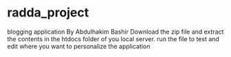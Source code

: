 # radda_project
blogging application
By Abdulhakim Bashir
Download the zip file and extract the contents in the htdocs folder of you local server. run the file to test and edit where you want to personalize the application
